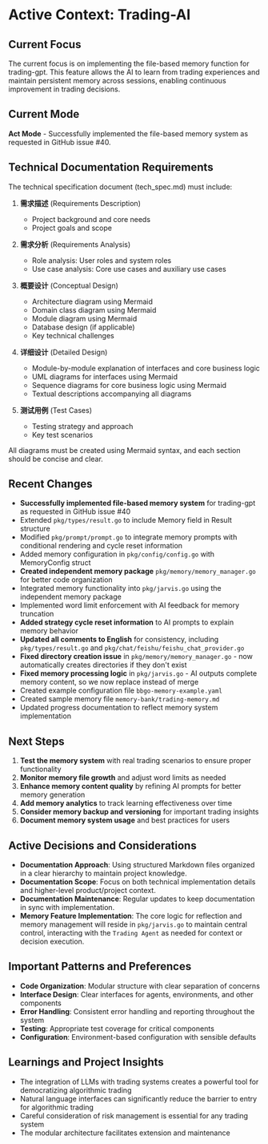 # Active Context: Trading-AI

## Current Focus
The current focus is on implementing the file-based memory function for trading-gpt. This feature allows the AI to learn from trading experiences and maintain persistent memory across sessions, enabling continuous improvement in trading decisions.

## Current Mode
**Act Mode** - Successfully implemented the file-based memory system as requested in GitHub issue #40.

## Technical Documentation Requirements
The technical specification document (tech_spec.md) must include:
1. **需求描述** (Requirements Description)
   - Project background and core needs
   - Project goals and scope

2. **需求分析** (Requirements Analysis)
   - Role analysis: User roles and system roles
   - Use case analysis: Core use cases and auxiliary use cases

3. **概要设计** (Conceptual Design)
   - Architecture diagram using Mermaid
   - Domain class diagram using Mermaid
   - Module diagram using Mermaid
   - Database design (if applicable)
   - Key technical challenges

4. **详细设计** (Detailed Design)
   - Module-by-module explanation of interfaces and core business logic
   - UML diagrams for interfaces using Mermaid
   - Sequence diagrams for core business logic using Mermaid
   - Textual descriptions accompanying all diagrams

5. **测试用例** (Test Cases)
   - Testing strategy and approach
   - Key test scenarios

All diagrams must be created using Mermaid syntax, and each section should be concise and clear.

## Recent Changes
- **Successfully implemented file-based memory system** for trading-gpt as requested in GitHub issue #40
- Extended `pkg/types/result.go` to include Memory field in Result structure
- Modified `pkg/prompt/prompt.go` to integrate memory prompts with conditional rendering and cycle reset information
- Added memory configuration in `pkg/config/config.go` with MemoryConfig struct
- **Created independent memory package** `pkg/memory/memory_manager.go` for better code organization
- Integrated memory functionality into `pkg/jarvis.go` using the independent memory package
- Implemented word limit enforcement with AI feedback for memory truncation
- **Added strategy cycle reset information** to AI prompts to explain memory behavior
- **Updated all comments to English** for consistency, including `pkg/types/result.go` and `pkg/chat/feishu/feishu_chat_provider.go`
- **Fixed directory creation issue** in `pkg/memory/memory_manager.go` - now automatically creates directories if they don't exist
- **Fixed memory processing logic** in `pkg/jarvis.go` - AI outputs complete memory content, so we now replace instead of merge
- Created example configuration file `bbgo-memory-example.yaml`
- Created sample memory file `memory-bank/trading-memory.md`
- Updated progress documentation to reflect memory system implementation

## Next Steps
1. **Test the memory system** with real trading scenarios to ensure proper functionality
2. **Monitor memory file growth** and adjust word limits as needed
3. **Enhance memory content quality** by refining AI prompts for better memory generation
4. **Add memory analytics** to track learning effectiveness over time
5. **Consider memory backup and versioning** for important trading insights
6. **Document memory system usage** and best practices for users

## Active Decisions and Considerations
- **Documentation Approach**: Using structured Markdown files organized in a clear hierarchy to maintain project knowledge.
- **Documentation Scope**: Focus on both technical implementation details and higher-level product/project context.
- **Documentation Maintenance**: Regular updates to keep documentation in sync with implementation.
- **Memory Feature Implementation**: The core logic for reflection and memory management will reside in `pkg/jarvis.go` to maintain central control, interacting with the `Trading Agent` as needed for context or decision execution.

## Important Patterns and Preferences
- **Code Organization**: Modular structure with clear separation of concerns
- **Interface Design**: Clear interfaces for agents, environments, and other components
- **Error Handling**: Consistent error handling and reporting throughout the system
- **Testing**: Appropriate test coverage for critical components
- **Configuration**: Environment-based configuration with sensible defaults

## Learnings and Project Insights
- The integration of LLMs with trading systems creates a powerful tool for democratizing algorithmic trading
- Natural language interfaces can significantly reduce the barrier to entry for algorithmic trading
- Careful consideration of risk management is essential for any trading system
- The modular architecture facilitates extension and maintenance

